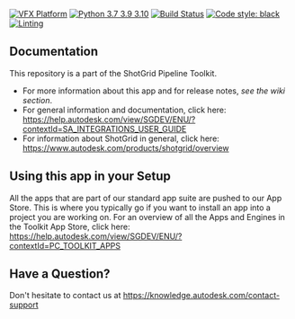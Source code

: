 [![VFX Platform](https://img.shields.io/badge/vfxplatform-2023%202022%202021%202020-blue.svg)](http://www.vfxplatform.com/)
[![Python 3.7 3.9 3.10](https://img.shields.io/badge/python-3.7%20%7C%203.9%20%7C%203.10-blue.svg)](https://www.python.org/)
[![Build Status](https://dev.azure.com/shotgun-ecosystem/Toolkit/_apis/build/status/Engines/tk-maya?branchName=master)](https://dev.azure.com/shotgun-ecosystem/Toolkit/_build/latest?definitionId=28&branchName=master)
[![Code style: black](https://img.shields.io/badge/code%20style-black-000000.svg)](https://github.com/psf/black)
[![Linting](https://img.shields.io/badge/PEP8%20by-Hound%20CI-a873d1.svg)](https://houndci.com)

## Documentation
This repository is a part of the ShotGrid Pipeline Toolkit.

- For more information about this app and for release notes, *see the wiki section*.
- For general information and documentation, click here: https://help.autodesk.com/view/SGDEV/ENU/?contextId=SA_INTEGRATIONS_USER_GUIDE
- For information about ShotGrid in general, click here: https://www.autodesk.com/products/shotgrid/overview

## Using this app in your Setup
All the apps that are part of our standard app suite are pushed to our App Store.
This is where you typically go if you want to install an app into a project you are
working on. For an overview of all the Apps and Engines in the Toolkit App Store,
click here: https://help.autodesk.com/view/SGDEV/ENU/?contextId=PC_TOOLKIT_APPS

## Have a Question?
Don't hesitate to contact us at https://knowledge.autodesk.com/contact-support
